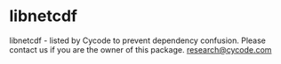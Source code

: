 # libnetcdf
libnetcdf - listed by Cycode to prevent dependency confusion.
Please contact us if you are the owner of this package.
research@cycode.com
